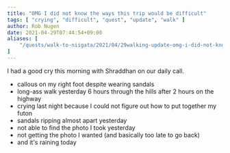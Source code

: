 ```yaml
---
title: "OMG I did not know the ways this trip would be difficult"
tags: [ "crying", "difficult", "quest", "update", "walk" ]
author: Rob Nugen
date: 2021-04-29T07:44:54+09:00
aliases: [
    "/quests/walk-to-niigata/2021/04/29walking-update-omg-i-did-not-know-the-ways-this-trip-would-be-difficult"
]
---
```


I had a good cry this morning with Shraddhan on our daily call.

* callous on my right foot despite wearing sandals
* long-ass walk yesterday 6 hours through the hills after 2 hours on the highway
* crying last night because I could not figure out how to put together my futon
* sandals ripping almost apart yesterday
* not able to find the photo I took yesterday
* not getting the photo I wanted (and basically too late to go back)
* and it's raining today
